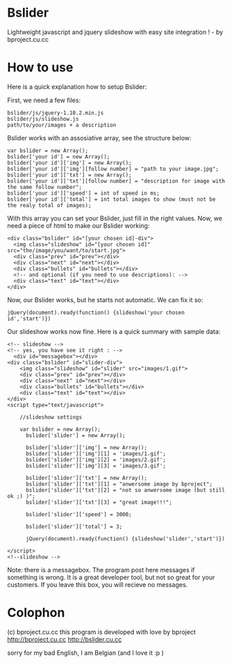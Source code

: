 Bslider
=======

Lightweight javascript and jquery slideshow with easy site integration ! - by bproject.cu.cc

How to use
==========

Here is a quick explanation how to setup Bslider:

  First, we need a few files:
  
    bslider/js/jquery-1.10.2.min.js
    bslider/js/slideshow.js
    path/to/your/images + a description

  Bslider works with an assosiative array, see the structure below:
    
    var bslider = new Array();
    bslider['your id'] = new Array();
    bslider['your id']['img'] = new Array();
    bslider['your id']['img'][follow number] = "path to your image.jpg";
    bslider['your id']['txt'] = new Array();
    bslider['your id']['txt'][follow number] = "description for image with the same follow number";
    bslider['your id']['speed'] = int of speed in ms;
    bslider['your id']['total'] = int total images to show (must not be the realy total of images);
    
  With this array you can set your Bslider, just fill in the right values.
  Now, we need a piece of html to make our Bslider working:
  
    <div class="bslider" id="[your chosen id]-div">
      <img class="slideshow" id="[your chosen id]" src="the/image/you/want/to/start.jpg">
      <div class="prev" id="prev"></div>
      <div class="next" id="next"></div>
      <div class="bullets" id="bullets"></div>
      <!-- and optional (if you need to use descriptions): -->
      <div class="text" id="text"></div>
    </div>

  Now, our Bslider works, but he starts not automatic. We can fix it so:
  
    jQuery(document).ready(function() {slideshow('your chosen id','start')})
    
  Our slideshow works now fine.
  Here is a quick summary with sample data:

    <!-- slideshow -->
    <!-- yes, you have see it right : -->
      <div id="messagebox"></div>
    <div class="bslider" id="slider-div">
        <img class="slideshow" id="slider" src="images/1.gif">
        <div class="prev" id="prev"></div>
        <div class="next" id="next"></div>
        <div class="bullets" id="bullets"></div>
        <div class="text" id="text"></div>
    </div>
    <script type="text/javascript">
            
        //slideshow settings
    
        var bslider = new Array();  
          bslider['slider'] = new Array();
        
          bslider['slider']['img'] = new Array();
          bslider['slider']['img'][1] = 'images/1.gif';
          bslider['slider']['img'][2] = 'images/2.gif';
          bslider['slider']['img'][3] = 'images/3.gif';
        
          bslider['slider']['txt'] = new Array();
          bslider['slider']['txt'][1] = "anwersome image by bproject";
          bslider['slider']['txt'][2] = "not so anwersome image (but still ok ;) )";
          bslider['slider']['txt'][3] = "great image!!!";
        
          bslider['slider']['speed'] = 3000;
        
          bslider['slider']['total'] = 3;
    
          jQuery(document).ready(function() {slideshow('slider','start')})
      
    </script>
    <!--slideshow -->
    
  Note: there is a messagebox. The program post here messages if something is wrong. It is a great developer tool, but not so great for your customers.
  If you leave this box, you will recieve no messages.
  
Colophon
========
 (c) bproject.cu.cc
 this program is developed with love by bproject
 http://bproject.cu.cc
 http://bslider.cu.cc
 
 sorry for my bad English, I am Belgian (and I love it :p )
